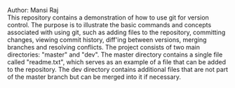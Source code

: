 Author: Mansi Raj
<br>
This repository contains a demonstration of how to use git for version control. The purpose is to
illustrate the basic commands and concepts associated with using git, such as adding files to the
repository, committing changes, viewing commit history, diff'ing between versions, merging branches
and resolving conflicts.
The project consists of two main directories: "master" and "dev". The master directory
contains a single file called "readme.txt", which serves as an example of a file that
can be added to the repository. The dev directory contains additional files that are not part
of the master branch but can be merged into it if necessary.</s>
